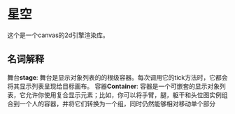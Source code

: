 # 星空

这个是一个canvas的2d引擎渲染库。

## 名词解释

舞台**stage**: 舞台是显示对象列表的的根级容器。每次调用它的tick方法时，它都会将其显示列表呈现给目标画布。
容器**Container**: 容器是一个可嵌套的显示对象列表，它允许你使用复合显示元素；比如，你可以将手臂，腿，躯干和头位图实例组合到一个人的容器，并将它们转换为一个组，同时仍然能够相对移动单个部分


